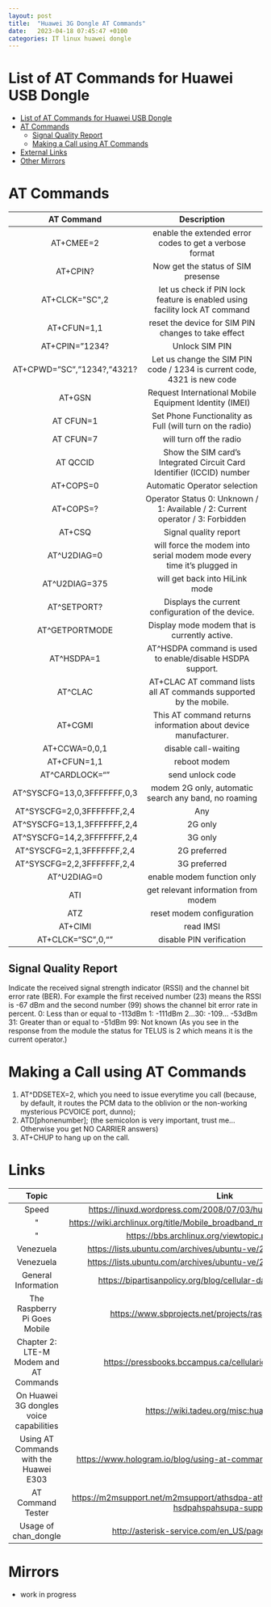 ```yaml
---
layout: post
title:  "Huawei 3G Dongle AT Commands"
date:   2023-04-18 07:45:47 +0100
categories: IT linux huawei dongle  
---
```


# List of AT Commands for Huawei USB Dongle

- [List of AT Commands for Huawei USB Dongle](#list-of-at-commands-for-huawei-usb-dongle)
- [AT Commands](#at-commands)
  - [Signal Quality Report](#signal-quality-report)
  - [Making a Call using AT Commands](#making-a-call-using-at-commands)
- [External Links](#links)
- [Other Mirrors](#mirrors)

# AT Commands

|         AT Command          |                                  Description                                   |
| :-------------------------: | :----------------------------------------------------------------------------: |
|          AT+CMEE=2          |            enable the extended error codes to get a verbose format             |
|          AT+CPIN?           |                       Now get the status of SIM presense                       |
|       AT+CLCK="SC",2        |   let us check if PIN lock feature is enabled using facility lock AT command   |
|         AT+CFUN=1,1         |              reset the device for SIM PIN changes to take effect               |
|       AT+CPIN=”1234?        |                                 Unlock SIM PIN                                 |
| AT+CPWD=”SC”,”1234?,”4321?  |    Let us change the SIM PIN code / 1234 is current code, 4321 is new code     |
|           AT+GSN            |             Request International Mobile Equipment Identity (IMEI)             |
|          AT CFUN=1          |            Set Phone Functionality as Full (will turn on the radio)            |
|          AT CFUN=7          |                            will turn off the radio                             |
|          AT QCCID           |     Show the SIM card’s Integrated Circuit Card Identifier (ICCID) number      |
|          AT+COPS=0          |                          Automatic Operator selection                          |
|          AT+COPS=?          | Operator Status 0: Unknown / 1: Available / 2: Current operator / 3: Forbidden |
|           AT+CSQ            |                             Signal quality report                              |
|         AT^U2DIAG=0         |     will force the modem into serial modem mode every time it’s plugged in     |
|        AT^U2DIAG=375        |                        will  get back into HiLink mode                         |
|         AT^SETPORT?         |               Displays the current configuration of the device.                |
|       AT^GETPORTMODE        |                  Display mode modem that is currently active.                  |
|         AT^HSDPA=1          |           AT^HSDPA command is used to enable/disable HSDPA support.            |
|           AT^CLAC           |       AT+CLAC AT command lists all AT commands supported by the mobile.        |
|           AT+CGMI           |         This AT command returns information about device manufacturer.         |
|        AT+CCWA=0,0,1        |                              disable call-waiting                              |
|         AT+CFUN=1,1         |                                  reboot modem                                  |
|       AT^CARDLOCK=“”        |                                send unlock code                                |
| AT^SYSCFG=13,0,3FFFFFFF,0,3 |              modem 2G only, automatic search any band, no roaming              |
| AT^SYSCFG=2,0,3FFFFFFF,2,4  |                                      Any                                       |
| AT^SYSCFG=13,1,3FFFFFFF,2,4 |                                    2G only                                     |
| AT^SYSCFG=14,2,3FFFFFFF,2,4 |                                    3G only                                     |
| AT^SYSCFG=2,1,3FFFFFFF,2,4  |                                  2G preferred                                  |
| AT^SYSCFG=2,2,3FFFFFFF,2,4  |                                  3G preferred                                  |
|         AT^U2DIAG=0         |                           enable modem function only                           |
|             ATI             |                      get relevant information from modem                       |
|             ATZ             |                           reset modem configuration                            |
|           AT+CIMI           |                                   read IMSI                                    |
|      AT+CLCK=“SC”,0,“”      |                            disable PIN verification                            |

## Signal Quality Report 
Indicate the received signal strength indicator (RSSI) and the channel bit error rate (BER). For example the first received number (23) means the RSSI is -67 dBm and the second number (99) shows the channel bit error rate in percent. 0: Less than or equal to -113dBm  1: -111dBm 2…30: -109… -53dBm 31: Greater than or equal to -51dBm 99: Not known (As you see in the response from the module the status for TELUS is 2 which means it is the current operator.)

# Making a Call using AT Commands
1. AT^DDSETEX=2, which you need to issue everytime you call (because, by default, it routes the PCM data to the oblivion or the non-working mysterious PCVOICE port, dunno);
2. ATD[phonenumber]; (the semicolon is very important, trust me… Otherwise you get NO CARRIER answers)
3. AT+CHUP to hang up on the call.

# Links

|                  Topic                  |                                              Link                                              |
| :-------------------------------------: | :--------------------------------------------------------------------------------------------: |
|                  Speed                  |                 https://linuxd.wordpress.com/2008/07/03/huawei-hspda-3g-modem/                 |
|                    "                    |          https://wiki.archlinux.org/title/Mobile_broadband_modem#Low_connection_speed          |
|                    "                    |                       https://bbs.archlinux.org/viewtopic.php?id=111513                        |
|                Venezuela                |               https://lists.ubuntu.com/archives/ubuntu-ve/2009-March/003814.html               |
|                Venezuela                |               https://lists.ubuntu.com/archives/ubuntu-ve/2009-March/003814.html               |
|           General Information           |              https://bipartisanpolicy.org/blog/cellular-data-and-digital-divide/               |
|      The Raspberry Pi Goes Mobile       |                   https://www.sbprojects.net/projects/raspberrypi/mobile.php                   |
| Chapter 2: LTE-M Modem and AT Commands  |                 https://pressbooks.bccampus.ca/cellulariot/chapter/chapter-2/                  |
| On Huawei 3G dongles voice capabilities |                           https://wiki.tadeu.org/misc:huaweii-voice                            |
| Using AT Commands with the Huawei E303  |              https://www.hologram.io/blog/using-at-commands-with-the-huawei-e303/              |
|            AT Command Tester            | https://m2msupport.net/m2msupport/athsdpa-athspa-athsupa-enabledisable-hsdpahspahsupa-support/ |
|          Usage of chan_dongle           |                     http://asterisk-service.com/en_US/page/chan-dongle-use                     |

# Mirrors
- work in progress